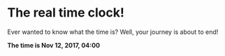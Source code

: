 # The real time clock!

Ever wanted to know what the time is? Well, your journey is about to end!

**The time is Nov 12, 2017, 04:00**
